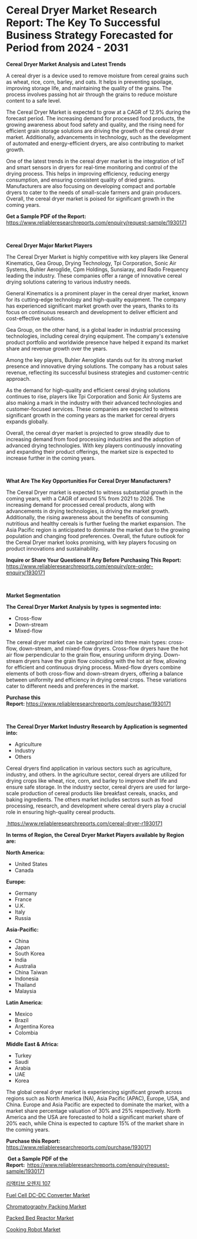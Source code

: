 <p><h1>Cereal Dryer Market Research Report: The Key To Successful Business Strategy Forecasted for Period from 2024 - 2031</h1></p><p><strong>Cereal Dryer Market Analysis and Latest Trends</strong></p>
<p><p>A cereal dryer is a device used to remove moisture from cereal grains such as wheat, rice, corn, barley, and oats. It helps in preventing spoilage, improving storage life, and maintaining the quality of the grains. The process involves passing hot air through the grains to reduce moisture content to a safe level.</p><p>The Cereal Dryer Market is expected to grow at a CAGR of 12.9% during the forecast period. The increasing demand for processed food products, the growing awareness about food safety and quality, and the rising need for efficient grain storage solutions are driving the growth of the cereal dryer market. Additionally, advancements in technology, such as the development of automated and energy-efficient dryers, are also contributing to market growth.</p><p>One of the latest trends in the cereal dryer market is the integration of IoT and smart sensors in dryers for real-time monitoring and control of the drying process. This helps in improving efficiency, reducing energy consumption, and ensuring consistent quality of dried grains. Manufacturers are also focusing on developing compact and portable dryers to cater to the needs of small-scale farmers and grain producers. Overall, the cereal dryer market is poised for significant growth in the coming years.</p></p>
<p><strong>Get a Sample PDF of the Report:&nbsp;</strong> <a href="https://www.reliableresearchreports.com/enquiry/request-sample/1930171">https://www.reliableresearchreports.com/enquiry/request-sample/1930171</a></p>
<p>&nbsp;</p>
<p><strong>Cereal Dryer Major Market Players</strong></p>
<p><p>The Cereal Dryer Market is highly competitive with key players like General Kinematics, Gea Group, Drying Technology, Tpi Corporation, Sonic Air Systems, Buhler Aeroglide, Cpm Holdings, Sunsiaray, and Radio Frequency leading the industry. These companies offer a range of innovative cereal drying solutions catering to various industry needs.</p><p>General Kinematics is a prominent player in the cereal dryer market, known for its cutting-edge technology and high-quality equipment. The company has experienced significant market growth over the years, thanks to its focus on continuous research and development to deliver efficient and cost-effective solutions.</p><p>Gea Group, on the other hand, is a global leader in industrial processing technologies, including cereal drying equipment. The company's extensive product portfolio and worldwide presence have helped it expand its market share and revenue growth over the years.</p><p>Among the key players, Buhler Aeroglide stands out for its strong market presence and innovative drying solutions. The company has a robust sales revenue, reflecting its successful business strategies and customer-centric approach.</p><p>As the demand for high-quality and efficient cereal drying solutions continues to rise, players like Tpi Corporation and Sonic Air Systems are also making a mark in the industry with their advanced technologies and customer-focused services. These companies are expected to witness significant growth in the coming years as the market for cereal dryers expands globally.</p><p>Overall, the cereal dryer market is projected to grow steadily due to increasing demand from food processing industries and the adoption of advanced drying technologies. With key players continuously innovating and expanding their product offerings, the market size is expected to increase further in the coming years.</p></p>
<p>&nbsp;</p>
<p><strong>What Are The Key Opportunities For Cereal Dryer Manufacturers?</strong></p>
<p><p>The Cereal Dryer market is expected to witness substantial growth in the coming years, with a CAGR of around 5% from 2021 to 2026. The increasing demand for processed cereal products, along with advancements in drying technologies, is driving the market growth. Additionally, the rising awareness about the benefits of consuming nutritious and healthy cereals is further fueling the market expansion. The Asia Pacific region is anticipated to dominate the market due to the growing population and changing food preferences. Overall, the future outlook for the Cereal Dryer market looks promising, with key players focusing on product innovations and sustainability.</p></p>
<p><strong>Inquire or Share Your Questions If Any Before Purchasing This Report:</strong> <a href="https://www.reliableresearchreports.com/enquiry/pre-order-enquiry/1930171">https://www.reliableresearchreports.com/enquiry/pre-order-enquiry/1930171</a></p>
<p>&nbsp;</p>
<p><strong>Market Segmentation</strong></p>
<p><strong>The Cereal Dryer Market Analysis by types is segmented into:</strong></p>
<p><ul><li>Cross-flow</li><li>Down-stream</li><li>Mixed-flow</li></ul></p>
<p><p>The cereal dryer market can be categorized into three main types: cross-flow, down-stream, and mixed-flow dryers. Cross-flow dryers have the hot air flow perpendicular to the grain flow, ensuring uniform drying. Down-stream dryers have the grain flow coinciding with the hot air flow, allowing for efficient and continuous drying process. Mixed-flow dryers combine elements of both cross-flow and down-stream dryers, offering a balance between uniformity and efficiency in drying cereal crops. These variations cater to different needs and preferences in the market.</p></p>
<p><strong>Purchase this Report:&nbsp;</strong><a href="https://www.reliableresearchreports.com/purchase/1930171">https://www.reliableresearchreports.com/purchase/1930171</a></p>
<p>&nbsp;</p>
<p><strong>The Cereal Dryer Market Industry Research by Application is segmented into:</strong></p>
<p><ul><li>Agriculture</li><li>Industry</li><li>Others</li></ul></p>
<p><p>Cereal dryers find application in various sectors such as agriculture, industry, and others. In the agriculture sector, cereal dryers are utilized for drying crops like wheat, rice, corn, and barley to improve shelf life and ensure safe storage. In the industry sector, cereal dryers are used for large-scale production of cereal products like breakfast cereals, snacks, and baking ingredients. The others market includes sectors such as food processing, research, and development where cereal dryers play a crucial role in ensuring high-quality cereal products.</p></p>
<p><a href="https://www.reliableresearchreports.com/cereal-dryer-r1930171">&nbsp;https://www.reliableresearchreports.com/cereal-dryer-r1930171</a></p>
<p><strong>In terms of Region, the Cereal Dryer Market Players available by Region are:</strong></p>
<p>
    <p> <strong> North America: </strong>
        <ul>
            <li>United States</li>
            <li>Canada</li>
        </ul>
        </p> 
    <p> <strong> Europe: </strong>
        <ul>
            <li>Germany</li>
            <li>France</li>
            <li>U.K.</li>
            <li>Italy</li>
            <li>Russia</li>
        </ul>
        </p> 
    <p> <strong> Asia-Pacific: </strong>
        <ul>
            <li>China</li>
            <li>Japan</li>
            <li>South Korea</li>
            <li>India</li>
            <li>Australia</li>
            <li>China Taiwan</li>
            <li>Indonesia</li>
            <li>Thailand</li>
            <li>Malaysia</li>
        </ul>
        </p> 
    <p> <strong> Latin America: </strong>
        <ul>
            <li>Mexico</li>
            <li>Brazil</li>
            <li>Argentina Korea</li>
            <li>Colombia</li>
        </ul>
        </p> 
    <p> <strong> Middle East & Africa: </strong>
        <ul>
            <li>Turkey</li>
            <li>Saudi</li>
            <li>Arabia</li>
            <li>UAE</li>
            <li>Korea</li>
        </ul>
    </p>
    </p>
<p><p>The global cereal dryer market is experiencing significant growth across regions such as North America (NA), Asia Pacific (APAC), Europe, USA, and China. Europe and Asia Pacific are expected to dominate the market, with a market share percentage valuation of 30% and 25% respectively. North America and the USA are forecasted to hold a significant market share of 20% each, while China is expected to capture 15% of the market share in the coming years.</p></p>
<p><strong>Purchase this Report: </strong><a href="https://www.reliableresearchreports.com/purchase/1930171">https://www.reliableresearchreports.com/purchase/1930171</a></p>
<p>&nbsp;<strong>Get a Sample PDF of the Report:&nbsp;&nbsp;</strong><a href="https://www.reliableresearchreports.com/enquiry/request-sample/1930171">https://www.reliableresearchreports.com/enquiry/request-sample/1930171</a></p>
<p><strong></strong></p>
<p><p><a href="https://github.com/vsckjg50460/Market-Research-Report-List-1/blob/main/975570526755.md">리액티브 오렌지 107</a></p><p><a href="https://www.linkedin.com/pulse/fuel-cell-dc-dc-converter-market-trends-analysis-forecasted-7uqic?trackingId=D1pqZrsDk%2FXeVDI44ZbwaQ%3D%3D">Fuel Cell DC-DC Converter Market</a></p><p><a href="https://issuu.com/reportprime-2/docs/chromatography-packing-market-size-2030.pptx">Chromatography Packing Market</a></p><p><a href="https://github.com/abdelrhmankishk22/Market-Research-Report-List-4/blob/main/packed-bed-reactor-market.md">Packed Bed Reactor Market</a></p><p><a href="https://github.com/joannagoyvaerts/Market-Research-Report-List-2/blob/main/cooking-robot-market.md">Cooking Robot Market</a></p></p>